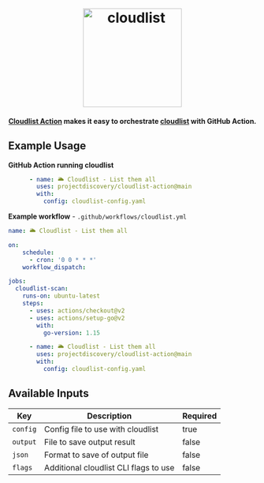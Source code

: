 <h1 align="center">
  <img src="https://github.com/projectdiscovery/cloudlist/blob/main/static/cloudlist-logo.png" alt="cloudlist" width="200px"></a>
  <br>
</h1>

<h4 align="center"><a href="https://github.com/projectdiscovery/cloudlist-action">Cloudlist Action</a> makes it easy to orchestrate <a href="https://github.com/projectdiscovery/cloudlist">cloudlist</a> with GitHub Action.</h4>



Example Usage
-----

**GitHub Action running cloudlist**

```yaml
      - name: 🌥 Cloudlist - List them all
        uses: projectdiscovery/cloudlist-action@main
        with:
          config: cloudlist-config.yaml
```

**Example workflow** - `.github/workflows/cloudlist.yml`


```yaml
name: 🌥 Cloudlist - List them all

on:
    schedule:
      - cron: '0 0 * * *'
    workflow_dispatch:

jobs:
  cloudlist-scan:
    runs-on: ubuntu-latest
    steps:
      - uses: actions/checkout@v2
      - uses: actions/setup-go@v2
        with:
          go-version: 1.15

      - name: 🌥 Cloudlist - List them all
        uses: projectdiscovery/cloudlist-action@main
        with:
          config: cloudlist-config.yaml
```


Available Inputs
------

| Key      | Description                           | Required |
| -------- | ------------------------------------- | -------- |
| `config` | Config file to use with cloudlist     | true     |
| `output` | File to save output result            | false    |
| `json`   | Format to save of output file         | false    |
| `flags`  | Additional cloudlist CLI flags to use | false    |
